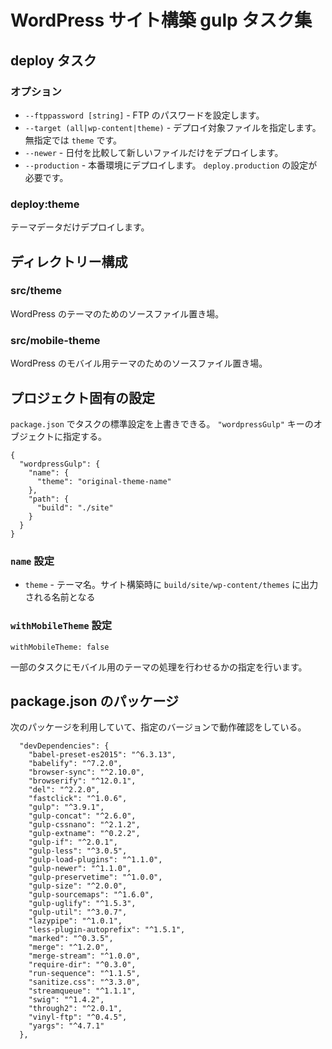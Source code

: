 # WordPress サイト構築 gulp タスク集 #

## deploy タスク

### オプション

* `--ftppassword [string]` - FTP のパスワードを設定します。
* `--target (all|wp-content|theme)` - デプロイ対象ファイルを指定します。無指定では `theme` です。
* `--newer` - 日付を比較して新しいファイルだけをデプロイします。
* `--production` - 本番環境にデプロイします。 `deploy.production` の設定が必要です。

### deploy:theme

テーマデータだけデプロイします。


## ディレクトリー構成

### src/theme

WordPress のテーマのためのソースファイル置き場。

### src/mobile-theme

WordPress のモバイル用テーマのためのソースファイル置き場。

## プロジェクト固有の設定

`package.json` でタスクの標準設定を上書きできる。 `"wordpressGulp"` キーのオブジェクトに指定する。

```
{
  "wordpressGulp": {
    "name": {
      "theme": "original-theme-name"
    },
    "path": {
      "build": "./site"
    }
  }
}
```

### `name` 設定

* `theme` - テーマ名。サイト構築時に `build/site/wp-content/themes` に出力される名前となる

### `withMobileTheme` 設定

    withMobileTheme: false

一部のタスクにモバイル用のテーマの処理を行わせるかの指定を行います。


## package.json のパッケージ

次のパッケージを利用していて、指定のバージョンで動作確認をしている。

```
  "devDependencies": {
    "babel-preset-es2015": "^6.3.13",
    "babelify": "^7.2.0",
    "browser-sync": "^2.10.0",
    "browserify": "^12.0.1",
    "del": "^2.2.0",
    "fastclick": "^1.0.6",
    "gulp": "^3.9.1",
    "gulp-concat": "^2.6.0",
    "gulp-cssnano": "^2.1.2",
    "gulp-extname": "^0.2.2",
    "gulp-if": "^2.0.1",
    "gulp-less": "^3.0.5",
    "gulp-load-plugins": "^1.1.0",
    "gulp-newer": "^1.1.0",
    "gulp-preservetime": "^1.0.0",
    "gulp-size": "^2.0.0",
    "gulp-sourcemaps": "^1.6.0",
    "gulp-uglify": "^1.5.3",
    "gulp-util": "^3.0.7",
    "lazypipe": "^1.0.1",
    "less-plugin-autoprefix": "^1.5.1",
    "marked": "^0.3.5",
    "merge": "^1.2.0",
    "merge-stream": "^1.0.0",
    "require-dir": "^0.3.0",
    "run-sequence": "^1.1.5",
    "sanitize.css": "^3.3.0",
    "streamqueue": "^1.1.1",
    "swig": "^1.4.2",
    "through2": "^2.0.1",
    "vinyl-ftp": "^0.4.5",
    "yargs": "^4.7.1"
  },
```
